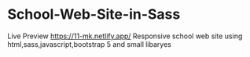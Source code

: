 # School-Web-Site-in-Sass
Live Preview https://11-mk.netlify.app/
Responsive school web site using html,sass,javascript,bootstrap 5 and small libaryes

